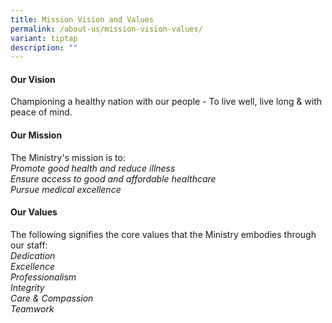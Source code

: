 ```yaml
---
title: Mission Vision and Values
permalink: /about-us/mission-vision-values/
variant: tiptap
description: ""
---
```

<h4><strong>Our Vision</strong></h4><p>Championing a healthy nation with our people - To live well, live long &amp; with peace of mind.</p><h4><strong>Our Mission</strong></h4><p>The Ministry's mission is to:<br><em>Promote good health and reduce illness<br>Ensure access to good and affordable healthcare<br>Pursue medical excellence</em></p><p></p><h4><strong>Our Values</strong></h4><p>The following signifies the core values that the Ministry embodies through our staff:<br><em>Dedication<br>Excellence<br>Professionalism<br>Integrity<br>Care &amp; Compassion<br>Teamwork</em></p><p></p>